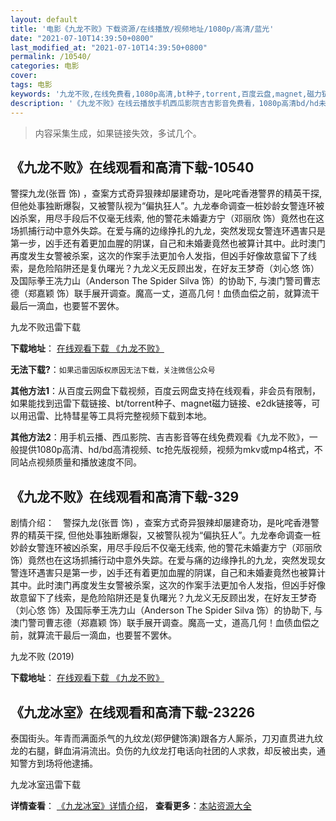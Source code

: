 ```yaml
---
layout: default
title: '电影《九龙不败》下载资源/在线播放/视频地址/1080p/高清/蓝光'
date: "2021-07-10T14:39:50+0800"
last_modified_at: "2021-07-10T14:39:50+0800"
permalink: /10540/
categories: 电影
cover:
tags: 电影
keywords: '九龙不败,在线免费看,1080p高清,bt种子,torrent,百度云盘,magnet,磁力链,迅雷下载资源'
description: '《九龙不败》在线云播放手机西瓜影院吉吉影音免费看，1080p高清bd/hd未删减完整版和tc抢先枪版，mkv/mp4格式，附带bt/torrent种子、magnet/磁力链、百度云盘、网盘资源迅雷下载链接'
---
```


>内容采集生成，如果链接失效，多试几个。


## 《九龙不败》在线观看和高清下载-10540

警探九龙(张晋 饰) ，查案方式奇异狠辣却屡建奇功，是叱咤香港警界的精英干探, 但他处事独断爆裂，又被警队视为“偏执狂人”。九龙奉命调查一桩妙龄女警连环被凶杀案，用尽手段后不仅毫无线索, 他的警花未婚妻方宁（邓丽欣 饰）竟然也在这场抓捕行动中意外失踪。在爱与痛的边缘挣扎的九龙，突然发现女警连环遇害只是第一步，凶手还有着更加血腥的阴谋，自己和未婚妻竟然也被算计其中。此时澳门再度发生女警被杀案，这次的作案手法更加令人发指，但凶手好像故意留下了线索，是危险陷阱还是复仇曙光？九龙义无反顾出发，在好友王梦奇（刘心悠 饰）及国际拳王冼力山（Anderson The Spider Silva 饰）的协助下, 与澳门警司曹志德（郑嘉颖 饰）联手展开调查。魔高一丈，道高几何！血债血偿之前，就算流干最后一滴血，也要誓不罢休。


九龙不败迅雷下载

**下载地址**： [在线观看下载 《九龙不败》](https://www.993dy.com//vod-detail-id-36080.html) 


**无法下载?**：`如果迅雷因版权原因无法下载，关注微信公众号 `

**其他方法1**：从百度云网盘下载视频，百度云网盘支持在线观看，非会员有限制，如果能找到迅雷下载链接、bt/torrent种子、magnet磁力链接、e2dk链接等，可以用迅雷、比特彗星等工具将完整视频下载到本地。

**其他方法2**：用手机云播、西瓜影院、吉吉影音等在线免费观看《九龙不败》，一般提供1080p高清、hd/bd高清视频、tc抢先版视频，视频为mkv或mp4格式，不同站点视频质量和播放速度不同。


## 《九龙不败》在线观看和高清下载-329

剧情介绍：　警探九龙(张晋 饰) ，查案方式奇异狠辣却屡建奇功，是叱咤香港警界的精英干探, 但他处事独断爆裂，又被警队视为“偏执狂人”。九龙奉命调查一桩妙龄女警连环被凶杀案，用尽手段后不仅毫无线索, 他的警花未婚妻方宁（邓丽欣 饰）竟然也在这场抓捕行动中意外失踪。在爱与痛的边缘挣扎的九龙，突然发现女警连环遇害只是第一步，凶手还有着更加血腥的阴谋，自己和未婚妻竟然也被算计其中。此时澳门再度发生女警被杀案，这次的作案手法更加令人发指，但凶手好像故意留下了线索，是危险陷阱还是复仇曙光？九龙义无反顾出发，在好友王梦奇（刘心悠 饰）及国际拳王冼力山（Anderson The Spider Silva 饰）的协助下, 与澳门警司曹志德（郑嘉颖 饰）联手展开调查。魔高一丈，道高几何！血债血偿之前，就算流干最后一滴血，也要誓不罢休。


九龙不败 (2019)

**下载地址**： [在线观看下载 《九龙不败》](https://www.btbtdy.me/btdy/dy16927.html) 


## 《九龙冰室》在线观看和高清下载-23226

泰国街头。年青而满面杀气的九纹龙(郑伊健饰演)跟各方人厮杀，刀刃直贯进九纹龙的右腿，鲜血涓涓流出。负伤的九纹龙打电话向社团的人求救，却反被出卖，通知警方到场将他逮捕。


九龙冰室迅雷下载

**详情查看**： [《九龙冰室》详情介绍](/movie/23226/)， **查看更多**：[本站资源大全](/movie/t/all/)

